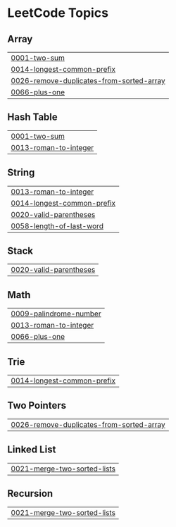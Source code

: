 

<!---LeetCode Topics Start-->
# LeetCode Topics
## Array
|  |
| ------- |
| [0001-two-sum](https://github.com/SriramAtmakuri/https-github.com-SriramAtmakuri-DSA/tree/master/0001-two-sum) |
| [0014-longest-common-prefix](https://github.com/SriramAtmakuri/https-github.com-SriramAtmakuri-DSA/tree/master/0014-longest-common-prefix) |
| [0026-remove-duplicates-from-sorted-array](https://github.com/SriramAtmakuri/https-github.com-SriramAtmakuri-DSA/tree/master/0026-remove-duplicates-from-sorted-array) |
| [0066-plus-one](https://github.com/SriramAtmakuri/https-github.com-SriramAtmakuri-DSA/tree/master/0066-plus-one) |
## Hash Table
|  |
| ------- |
| [0001-two-sum](https://github.com/SriramAtmakuri/https-github.com-SriramAtmakuri-DSA/tree/master/0001-two-sum) |
| [0013-roman-to-integer](https://github.com/SriramAtmakuri/https-github.com-SriramAtmakuri-DSA/tree/master/0013-roman-to-integer) |
## String
|  |
| ------- |
| [0013-roman-to-integer](https://github.com/SriramAtmakuri/https-github.com-SriramAtmakuri-DSA/tree/master/0013-roman-to-integer) |
| [0014-longest-common-prefix](https://github.com/SriramAtmakuri/https-github.com-SriramAtmakuri-DSA/tree/master/0014-longest-common-prefix) |
| [0020-valid-parentheses](https://github.com/SriramAtmakuri/https-github.com-SriramAtmakuri-DSA/tree/master/0020-valid-parentheses) |
| [0058-length-of-last-word](https://github.com/SriramAtmakuri/https-github.com-SriramAtmakuri-DSA/tree/master/0058-length-of-last-word) |
## Stack
|  |
| ------- |
| [0020-valid-parentheses](https://github.com/SriramAtmakuri/https-github.com-SriramAtmakuri-DSA/tree/master/0020-valid-parentheses) |
## Math
|  |
| ------- |
| [0009-palindrome-number](https://github.com/SriramAtmakuri/https-github.com-SriramAtmakuri-DSA/tree/master/0009-palindrome-number) |
| [0013-roman-to-integer](https://github.com/SriramAtmakuri/https-github.com-SriramAtmakuri-DSA/tree/master/0013-roman-to-integer) |
| [0066-plus-one](https://github.com/SriramAtmakuri/https-github.com-SriramAtmakuri-DSA/tree/master/0066-plus-one) |
## Trie
|  |
| ------- |
| [0014-longest-common-prefix](https://github.com/SriramAtmakuri/https-github.com-SriramAtmakuri-DSA/tree/master/0014-longest-common-prefix) |
## Two Pointers
|  |
| ------- |
| [0026-remove-duplicates-from-sorted-array](https://github.com/SriramAtmakuri/https-github.com-SriramAtmakuri-DSA/tree/master/0026-remove-duplicates-from-sorted-array) |
## Linked List
|  |
| ------- |
| [0021-merge-two-sorted-lists](https://github.com/SriramAtmakuri/https-github.com-SriramAtmakuri-DSA/tree/master/0021-merge-two-sorted-lists) |
## Recursion
|  |
| ------- |
| [0021-merge-two-sorted-lists](https://github.com/SriramAtmakuri/https-github.com-SriramAtmakuri-DSA/tree/master/0021-merge-two-sorted-lists) |
<!---LeetCode Topics End-->